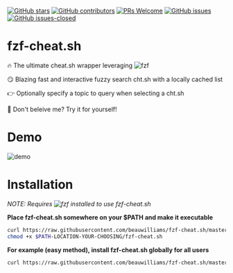 [![GitHub stars](https://img.shields.io/github/stars/beauwilliams/fzf-cht.sh.svg?style=social&label=Star)](https://GitHub.com/beauwilliams/fzf-cht.sh/stargazers/)
[![GitHub contributors](https://img.shields.io/github/contributors/beauwilliams/fzf-cht.sh.svg)](https://GitHub.com/beauwilliams/fzf-cht.sh/graphs/contributors/)
[![PRs Welcome](https://img.shields.io/badge/PRs-welcome-brightgreen.svg)](http://makeapullrequest.com)
[![GitHub issues](https://img.shields.io/github/issues/beauwilliams/fzf-cht.sh.svg)](https://GitHub.com/beauwilliams/fzf-cht.sh/issues/)
[![GitHub issues-closed](https://img.shields.io/github/issues-closed/beauwilliams/fzf-cht.sh.svg)](https://GitHub.com/beauwilliams/fzf-cht.sh/issues?q=is%3Aissue+is%3Aclosed)

#  fzf-cheat.sh

🔥 The ultimate cheat.sh wrapper leveraging ![fzf](https://github.com/junegunn/fzf)

😏 Blazing fast and interactive fuzzy search cht.sh with a locally cached list

👉 Optionally specify a topic to query when selecting a cht.sh

🤨 Don't beleive me? Try it for yourself!

# Demo

![demo](https://i.ibb.co/kSMn890/ezgif-com-gif-maker.gif)

# Installation

*NOTE: Requires ![fzf](https://github.com/junegunn/fzf) installed to use fzf-cheat.sh*


**Place fzf-cheat.sh somewhere on your $PATH and make it executable**
```bash
curl https://raw.githubusercontent.com/beauwilliams/fzf-cheat.sh/master/fzf-cheat.sh > $PATH-LOCATION-YOUR-CHOOSING/fzf-cheat.sh
chmod +x $PATH-LOCATION-YOUR-CHOOSING/fzf-cheat.sh
```


**For example (easy method), install fzf-cheat.sh globally for all users**
```bash
curl https://raw.githubusercontent.com/beauwilliams/fzf-cheat.sh/master/fzf-cheat.sh > /usr/local/bin/fzf-cheat.sh && chmod +x /usr/local/bin/fzf-cheat.sh
```

